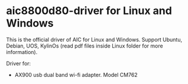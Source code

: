 # aic8800d80-driver for Linux and Windows

This is the official driver of AIC for Linux and Windows. Support Ubuntu, Debian, UOS, KylinOs (read pdf files inside Linux folder for more information). 

Driver for:
- AX900 usb dual band wi-fi adapter. Model CM762

